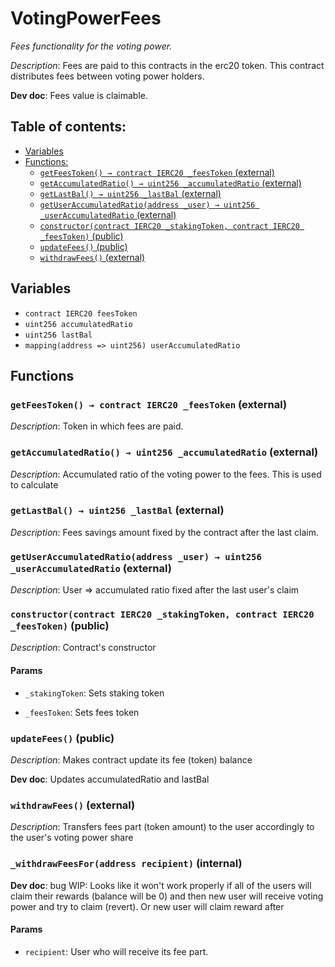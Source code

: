 # VotingPowerFees
*Fees functionality for the voting power.*

*Description*: Fees are paid to this contracts in the erc20 token.
This contract distributes fees between voting power holders.

**Dev doc**: Fees value is claimable.

## Table of contents:
- [Variables](#variables)
- [Functions:](#functions)
  - [`getFeesToken() → contract IERC20 _feesToken` (external) ](#votingpowerfees-getfeestoken--)
  - [`getAccumulatedRatio() → uint256 _accumulatedRatio` (external) ](#votingpowerfees-getaccumulatedratio--)
  - [`getLastBal() → uint256 _lastBal` (external) ](#votingpowerfees-getlastbal--)
  - [`getUserAccumulatedRatio(address _user) → uint256 _userAccumulatedRatio` (external) ](#votingpowerfees-getuseraccumulatedratio-address-)
  - [`constructor(contract IERC20 _stakingToken, contract IERC20 _feesToken)` (public) ](#votingpowerfees-constructor-contract-ierc20-contract-ierc20-)
  - [`updateFees()` (public) ](#votingpowerfees-updatefees--)
  - [`withdrawFees()` (external) ](#votingpowerfees-withdrawfees--)

## Variables <a name="variables"></a>
- `contract IERC20 feesToken`
- `uint256 accumulatedRatio`
- `uint256 lastBal`
- `mapping(address => uint256) userAccumulatedRatio`

## Functions <a name="functions"></a>

### `getFeesToken() → contract IERC20 _feesToken` (external) <a name="votingpowerfees-getfeestoken--"></a>

*Description*: Token in which fees are paid.

### `getAccumulatedRatio() → uint256 _accumulatedRatio` (external) <a name="votingpowerfees-getaccumulatedratio--"></a>

*Description*: Accumulated ratio of the voting power to the fees. This is used to calculate

### `getLastBal() → uint256 _lastBal` (external) <a name="votingpowerfees-getlastbal--"></a>

*Description*: Fees savings amount fixed by the contract after the last claim.

### `getUserAccumulatedRatio(address _user) → uint256 _userAccumulatedRatio` (external) <a name="votingpowerfees-getuseraccumulatedratio-address-"></a>

*Description*: User => accumulated ratio fixed after the last user's claim

### `constructor(contract IERC20 _stakingToken, contract IERC20 _feesToken)` (public) <a name="votingpowerfees-constructor-contract-ierc20-contract-ierc20-"></a>

*Description*: Contract's constructor


#### Params
 - `_stakingToken`: Sets staking token

 - `_feesToken`: Sets fees token

### `updateFees()` (public) <a name="votingpowerfees-updatefees--"></a>

*Description*: Makes contract update its fee (token) balance

**Dev doc**: Updates accumulatedRatio and lastBal

### `withdrawFees()` (external) <a name="votingpowerfees-withdrawfees--"></a>

*Description*: Transfers fees part (token amount) to the user accordingly to the user's voting power share

### `_withdrawFeesFor(address recipient)` (internal) <a name="votingpowerfees-_withdrawfeesfor-address-"></a>

**Dev doc**: bug WIP: Looks like it won't work properly if all of the users
will claim their rewards (balance will be 0) and then new user will receive
voting power and try to claim (revert). Or new user will claim reward after


#### Params
 - `recipient`: User who will receive its fee part.
